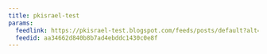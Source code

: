 ```yaml
---
title: pkisrael-test
params:
  feedlink: https://pkisrael-test.blogspot.com/feeds/posts/default?alt=rss
  feedid: aa34662d840b8b7ad4ebddc1430c0e8f
---
```

